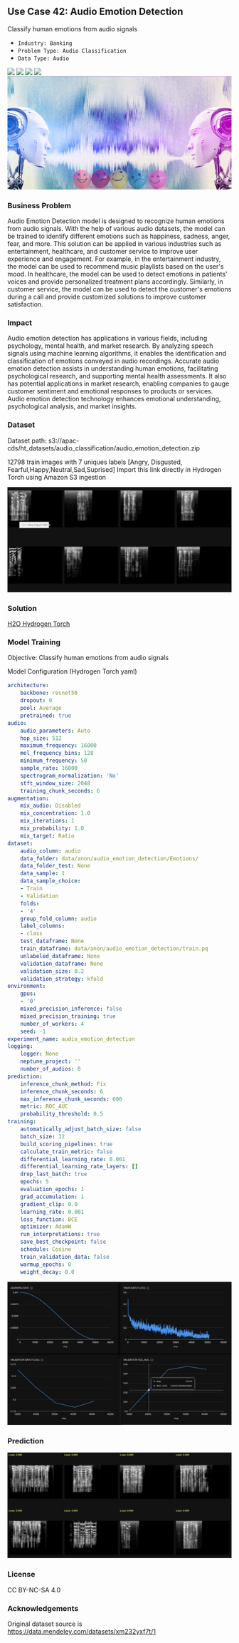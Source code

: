 ## Use Case 42: Audio Emotion Detection

Classify human emotions from audio signals

- `Industry: Banking`
- `Problem Type: Audio Classification`
- `Data Type: Audio`

![](https://github.com/h2oai/ht-catalog/blob/646864e3c695f7c721514159bd6c59520dab7438/Assets/use-cases/audio_emotion_detection/cover.png)
![](https://github.com/h2oai/ht-catalog/blob/646864e3c695f7c721514159bd6c59520dab7438/Assets/use-cases/audio_emotion_detection/cover.jpg)
![](https://github.com/h2oai/ht-catalog/blob/646864e3c695f7c721514159bd6c59520dab7438/Assets/use-cases/audio_emotion_detection/cover.jpeg)
![](https://github.com/h2oai/ht-catalog/blob/646864e3c695f7c721514159bd6c59520dab7438/Assets/use-cases/audio_emotion_detection/cover.webp)
![](https://github.com/h2oai/ht-catalog/blob/646864e3c695f7c721514159bd6c59520dab7438/Assets/use-cases/audio_emotion_detection/cover)

### Business Problem 

Audio Emotion Detection model is designed to recognize human emotions from audio signals. With the help of various audio datasets, the model can be trained to identify different emotions such as happiness, sadness, anger, fear, and more. This solution can be applied in various industries such as entertainment, healthcare, and customer service to improve user experience and engagement. For example, in the entertainment industry, the model can be used to recommend music playlists based on the user's mood. In healthcare, the model can be used to detect emotions in patients' voices and provide personalized treatment plans accordingly. Similarly, in customer service, the model can be used to detect the customer's emotions during a call and provide customized solutions to improve customer satisfaction.

### Impact

Audio emotion detection has applications in various fields, including psychology, mental health, and market research. By analyzing speech signals using machine learning algorithms, it enables the identification and classification of emotions conveyed in audio recordings. Accurate audio emotion detection assists in understanding human emotions, facilitating psychological research, and supporting mental health assessments. It also has potential applications in market research, enabling companies to gauge customer sentiment and emotional responses to products or services. Audio emotion detection technology enhances emotional understanding, psychological analysis, and market insights.

### Dataset

Dataset path: s3://apac-cds/ht_datasets/audio_classification/audio_emotion_detection.zip

12798 train images with 7 uniques labels [Angry, Disgusted, Fearful,Happy,Neutral,Sad,Suprised] Import this link directly in Hydrogen Torch using Amazon S3 ingestion

![train data](https://github.com/h2oai/ht-catalog/blob/646864e3c695f7c721514159bd6c59520dab7438/Assets/use-cases/audio_emotion_detection/train%20data.png)

### Solution

[H2O Hydrogen Torch](https://docs.h2o.ai/h2o-hydrogen-torch/)

### Model Training

Objective: Classify human emotions from audio signals

Model Configuration (Hydrogen Torch yaml)

```yaml
architecture:
    backbone: resnet50
    dropout: 0
    pool: Average
    pretrained: true
audio:
    audio_parameters: Auto
    hop_size: 512
    maximum_frequency: 16000
    mel_frequency_bins: 128
    minimum_frequency: 50
    sample_rate: 16000
    spectrogram_normalization: 'No'
    stft_window_size: 2048
    training_chunk_seconds: 6
augmentation:
    mix_audio: Disabled
    mix_concentration: 1.0
    mix_iterations: 1
    mix_probability: 1.0
    mix_target: Ratio
dataset:
    audio_column: audio
    data_folder: data/anon/audio_emotion_detection/Emotions/
    data_folder_test: None
    data_sample: 1
    data_sample_choice:
    - Train
    - Validation
    folds:
    - '4'
    group_fold_column: audio
    label_columns:
    - class
    test_dataframe: None
    train_dataframe: data/anon/audio_emotion_detection/train.pq
    unlabeled_dataframe: None
    validation_dataframe: None
    validation_size: 0.2
    validation_strategy: kfold
environment:
    gpus:
    - '0'
    mixed_precision_inference: false
    mixed_precision_training: true
    number_of_workers: 4
    seed: -1
experiment_name: audio_emotion_detection
logging:
    logger: None
    neptune_project: ''
    number_of_audios: 8
prediction:
    inference_chunk_method: Fix
    inference_chunk_seconds: 6
    max_inference_chunk_seconds: 600
    metric: ROC_AUC
    probability_threshold: 0.5
training:
    automatically_adjust_batch_size: false
    batch_size: 32
    build_scoring_pipelines: true
    calculate_train_metric: false
    differential_learning_rate: 0.001
    differential_learning_rate_layers: []
    drop_last_batch: true
    epochs: 5
    evaluation_epochs: 1
    grad_accumulation: 1
    gradient_clip: 0.0
    learning_rate: 0.001
    loss_function: BCE
    optimizer: AdamW
    run_interpretations: true
    save_best_checkpoint: false
    schedule: Cosine
    train_validation_data: false
    warmup_epochs: 0
    weight_decay: 0.0

```

![chart](https://github.com/h2oai/ht-catalog/blob/646864e3c695f7c721514159bd6c59520dab7438/Assets/use-cases/audio_emotion_detection/chart.png)


### Prediction

![Predictions](https://github.com/h2oai/ht-catalog/blob/646864e3c695f7c721514159bd6c59520dab7438/Assets/use-cases/audio_emotion_detection/Validation%20Predictions.png)

### License

CC BY-NC-SA 4.0

### Acknowledgements

Original dataset source is https://data.mendeley.com/datasets/xm232yxf7t/1
